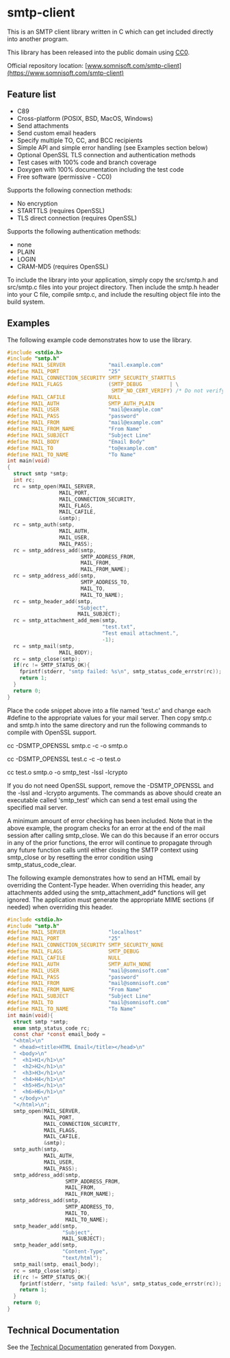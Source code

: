 # smtp-client

This is an SMTP client library written in C which can get included
directly into another program.

This library has been released into the public domain using
[CC0](https://creativecommons.org/publicdomain/zero/1.0/).

Official repository location:
[www.somnisoft.com/smtp-client](https://www.somnisoft.com/smtp-client)

## Feature list
* C89
* Cross-platform (POSIX, BSD, MacOS, Windows)
* Send attachments
* Send custom email headers
* Specify multiple TO, CC, and BCC recipients
* Simple API and simple error handling (see Examples section below)
* Optional OpenSSL TLS connection and authentication methods
* Test cases with 100% code and branch coverage
* Doxygen with 100% documentation including the test code
* Free software (permissive - CC0)

Supports the following connection methods:
* No encryption
* STARTTLS (requires OpenSSL)
* TLS direct connection (requires OpenSSL)

Supports the following authentication methods:
* none
* PLAIN
* LOGIN
* CRAM-MD5 (requires OpenSSL)

To include the library into your application, simply copy the src/smtp.h and
src/smtp.c files into your project directory. Then include the smtp.h header
into your C file, compile smtp.c, and include the resulting object file into
the build system.

## Examples
The following example code demonstrates how to use the library.

```C
#include <stdio.h>
#include "smtp.h"
#define MAIL_SERVER              "mail.example.com"
#define MAIL_PORT                "25"
#define MAIL_CONNECTION_SECURITY SMTP_SECURITY_STARTTLS
#define MAIL_FLAGS               (SMTP_DEBUG         | \
                                  SMTP_NO_CERT_VERIFY) /* Do not verify cert. */
#define MAIL_CAFILE              NULL
#define MAIL_AUTH                SMTP_AUTH_PLAIN
#define MAIL_USER                "mail@example.com"
#define MAIL_PASS                "password"
#define MAIL_FROM                "mail@example.com"
#define MAIL_FROM_NAME           "From Name"
#define MAIL_SUBJECT             "Subject Line"
#define MAIL_BODY                "Email Body"
#define MAIL_TO                  "to@example.com"
#define MAIL_TO_NAME             "To Name"
int main(void)
{
  struct smtp *smtp;
  int rc;
  rc = smtp_open(MAIL_SERVER,
                 MAIL_PORT,
                 MAIL_CONNECTION_SECURITY,
                 MAIL_FLAGS,
                 MAIL_CAFILE,
                 &smtp);
  rc = smtp_auth(smtp,
                 MAIL_AUTH,
                 MAIL_USER,
                 MAIL_PASS);
  rc = smtp_address_add(smtp,
                        SMTP_ADDRESS_FROM,
                        MAIL_FROM,
                        MAIL_FROM_NAME);
  rc = smtp_address_add(smtp,
                        SMTP_ADDRESS_TO,
                        MAIL_TO,
                        MAIL_TO_NAME);
  rc = smtp_header_add(smtp,
                       "Subject",
                       MAIL_SUBJECT);
  rc = smtp_attachment_add_mem(smtp,
                               "test.txt",
                               "Test email attachment.",
                               -1);
  rc = smtp_mail(smtp,
                 MAIL_BODY);
  rc = smtp_close(smtp);
  if(rc != SMTP_STATUS_OK){
    fprintf(stderr, "smtp failed: %s\n", smtp_status_code_errstr(rc));
    return 1;
  }
  return 0;
}
```

Place the code snippet above into a file named 'test.c' and change each #define
to the appropriate values for your mail server. Then copy smtp.c and smtp.h
into the same directory and run the following commands to compile with OpenSSL
support.

cc -DSMTP_OPENSSL smtp.c -c -o smtp.o

cc -DSMTP_OPENSSL test.c -c -o test.o

cc test.o smtp.o -o smtp_test -lssl -lcrypto

If you do not need OpenSSL support, remove the -DSMTP_OPENSSL and the
-lssl and -lcrypto arguments. The commands as above should create an
executable called 'smtp_test' which can send a test email using the specified
mail server.

A minimum amount of error checking has been included. Note that in the above
example, the program checks for an error at the end of the mail session after
calling smtp_close. We can do this because if an error occurs in any of the
prior functions, the error will continue to propagate through any future
function calls until either closing the SMTP context using smtp_close or by
resetting the error condition using smtp_status_code_clear.

The following example demonstrates how to send an HTML email by overriding the
Content-Type header. When overriding this header, any attachments added using
the smtp_attachment_add\* functions will get ignored. The application must
generate the appropriate MIME sections (if needed) when overriding this
header.

```C
#include <stdio.h>
#include "smtp.h"
#define MAIL_SERVER              "localhost"
#define MAIL_PORT                "25"
#define MAIL_CONNECTION_SECURITY SMTP_SECURITY_NONE
#define MAIL_FLAGS               SMTP_DEBUG
#define MAIL_CAFILE              NULL
#define MAIL_AUTH                SMTP_AUTH_NONE
#define MAIL_USER                "mail@somnisoft.com"
#define MAIL_PASS                "password"
#define MAIL_FROM                "mail@somnisoft.com"
#define MAIL_FROM_NAME           "From Name"
#define MAIL_SUBJECT             "Subject Line"
#define MAIL_TO                  "mail@somnisoft.com"
#define MAIL_TO_NAME             "To Name"
int main(void){
  struct smtp *smtp;
  enum smtp_status_code rc;
  const char *const email_body =
  "<html>\n"
  " <head><title>HTML Email</title></head>\n"
  " <body>\n"
  "  <h1>H1</h1>\n"
  "  <h2>H2</h1>\n"
  "  <h3>H3</h1>\n"
  "  <h4>H4</h1>\n"
  "  <h5>H5</h1>\n"
  "  <h6>H6</h1>\n"
  " </body>\n"
  "</html>\n";
  smtp_open(MAIL_SERVER,
            MAIL_PORT,
            MAIL_CONNECTION_SECURITY,
            MAIL_FLAGS,
            MAIL_CAFILE,
            &smtp);
  smtp_auth(smtp,
            MAIL_AUTH,
            MAIL_USER,
            MAIL_PASS);
  smtp_address_add(smtp,
                   SMTP_ADDRESS_FROM,
                   MAIL_FROM,
                   MAIL_FROM_NAME);
  smtp_address_add(smtp,
                   SMTP_ADDRESS_TO,
                   MAIL_TO,
                   MAIL_TO_NAME);
  smtp_header_add(smtp,
                  "Subject",
                  MAIL_SUBJECT);
  smtp_header_add(smtp,
                  "Content-Type",
                  "text/html");
  smtp_mail(smtp, email_body);
  rc = smtp_close(smtp);
  if(rc != SMTP_STATUS_OK){
    fprintf(stderr, "smtp failed: %s\n", smtp_status_code_errstr(rc));
    return 1;
  }
  return 0;
}
```

## Technical Documentation
See the [Technical Documentation](
https://www.somnisoft.com/smtp-client/technical-documentation/index.html)
generated from Doxygen.

